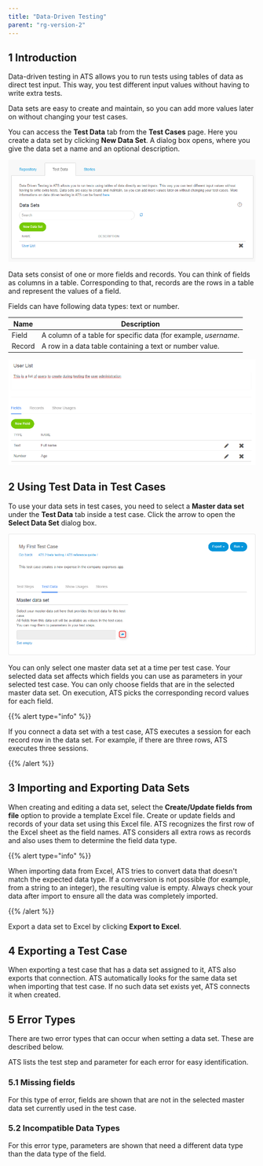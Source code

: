 ```yaml
---
title: "Data-Driven Testing"
parent: "rg-version-2"
---
```


## 1 Introduction

Data-driven testing in ATS allows you to run tests using tables of data as direct test input. This way, you test different input values without having to write extra tests.

Data sets are easy to create and maintain, so you can add more values later on without changing your test cases.

You can access the **Test Data** tab from the **Test Cases** page. Here you create a data set by clicking **New Data Set**. A dialog box opens, where you give the data set a name and an optional description.

![](attachments/test/test-data-tab.png)

Data sets consist of one or more fields and records. You can think of fields as columns in a table. Corresponding to that, records are the rows in a table and represent the values of a field.

Fields can have following data types: text or number.

| Name   | Description                              |
| ------ | ---------------------------------------- |
| Field  | A column of a table for specific data (for example, *username*. |
| Record | A row in a data table containing a text or number value. |

![](attachments/test/test-data.PNG)

## 2 Using Test Data in Test Cases

To use your data sets in test cases, you need to select a **Master data set** under the **Test Data** tab inside a test case. Click the arrow to open the **Select Data Set** dialog box.

![](attachments/test/master-data-set.png)

You can only select one master data set at a time per test case. Your selected data set affects which fields you can use as parameters in your selected test case. You can only choose fields that are in the selected master data set. On execution, ATS picks the corresponding record values for each field.

{{% alert type="info" %}}

If you connect a data set with a test case, ATS executes a session for each record row in the data set. For example, if there are three rows, ATS executes three sessions.

{{% /alert %}}

## 3 Importing and Exporting Data Sets

When creating and editing a data set, select the **Create/Update fields from file** option to provide a template Excel file. Create or update fields and records of your data set using this Excel file. ATS recognizes the first row of the Excel sheet as the field names. ATS considers all extra rows as records and also uses them to determine the field data type.

{{% alert type="info" %}}

When importing data from Excel, ATS tries to convert data that doesn't match the expected data type. If a conversion is not possible (for example, from a string to an integer), the resulting value is empty. Always check your data after import to ensure all the data was completely imported.

{{% /alert %}}

Export a data set to Excel by clicking **Export to Excel**.

## 4 Exporting a Test Case

When exporting a test case that has a data set assigned to it, ATS also exports that connection. ATS automatically looks for the same data set when importing that test case. If no such data set exists yet, ATS connects it when created.

## 5 Error Types

There are two error types that can occur when setting a data set. These are described below.

ATS lists the test step and parameter for each error for easy identification.

### 5.1 Missing fields

For this type of error, fields are shown that are not in the selected master data set currently used in the test case.

### 5.2 Incompatible Data Types

For this error type, parameters are shown that need a different data type than the data type of the field.
